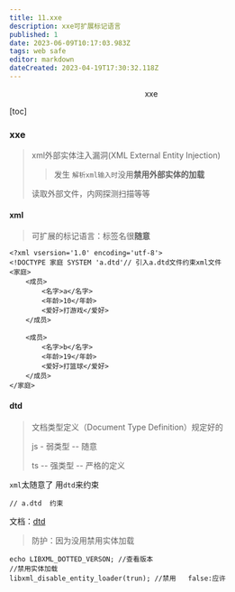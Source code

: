 ```yaml
---
title: 11.xxe
description: xxe可扩展标记语言
published: 1
date: 2023-06-09T10:17:03.983Z
tags: web safe
editor: markdown
dateCreated: 2023-04-19T17:30:32.118Z
---
```


<center>xxe</center>

[toc]

### xxe 

> xml外部实体注入漏洞(XML External Entity Injection)
>
> > 发生  `解析xml输入时`没用**禁用外部实体的加载**
>
> 读取外部文件，内网探测扫描等等



#### xml

> 可扩展的标记语言：标签名很**随意**

```
<?xml vsersion='1.0' encoding='utf-8'>
<!DOCTYPE 家庭 SYSTEM 'a.dtd'// 引入a.dtd文件约束xml文件
<家庭>
    <成员>
        <名字>a</名字>
        <年龄>10</年龄>
        <爱好>打游戏</爱好>
    </成员>

    <成员>
        <名字>b</名字>
        <年龄>19</年龄>
        <爱好>打篮球</爱好>
    </成员>
</家庭>
```



#### dtd

> 文档类型定义（Document Type Definition）规定好的
>
> js - 弱类型 --  随意
>
> ts -- 强类型 -- 严格的定义

`xml`太随意了 用`dtd`来约束

```
// a.dtd  约束

```

文档：[dtd](https://blog.csdn.net/gavin_john/article/details/51532756)

 

> 防护：因为没用禁用实体加载

```
echo LIBXML_DOTTED_VERSON; //查看版本
//禁用实体加载
libxml_disable_entity_loader(trun); //禁用   false:应许
```







